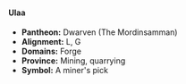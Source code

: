 #### Ulaa
- **Pantheon:** Dwarven (The Mordinsamman)
- **Alignment:** L, G
- **Domains:** Forge
- **Province:** Mining, quarrying
- **Symbol:** A miner's pick